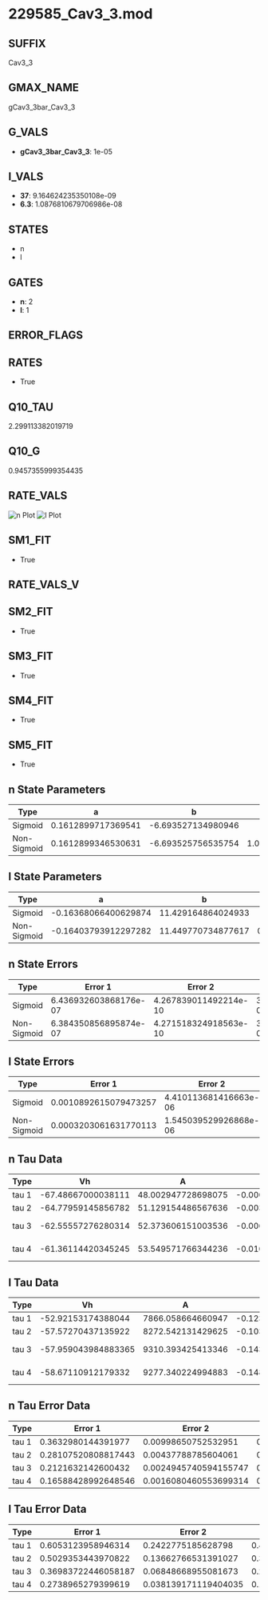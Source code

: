# 229585_Cav3_3.mod

## SUFFIX

Cav3_3

## GMAX_NAME

gCav3_3bar_Cav3_3

## G_VALS

- **gCav3_3bar_Cav3_3**: 1e-05

## I_VALS

- **37**: 9.164624235350108e-09
- **6.3**: 1.0876810679706986e-08

## STATES

- n
- l

## GATES

- **n**: 2
- **l**: 1

## ERROR_FLAGS


## RATES

- True

## Q10_TAU

2.299113382019719

## Q10_G

0.9457355999354435

## RATE_VALS

![n Plot](/Users/pbozelos/Dropbox/icg-Chai-Panos/supermodels/output_markdown_files/Ca/229585_Cav3_3.mod/images/n.png)
![l Plot](/Users/pbozelos/Dropbox/icg-Chai-Panos/supermodels/output_markdown_files/Ca/229585_Cav3_3.mod/images/l.png)

## SM1_FIT

- True

## RATE_VALS_V

## SM2_FIT

- True

## SM3_FIT

- True

## SM4_FIT

- True

## SM5_FIT

- True

## n State Parameters

| Type | a | b | c | d |
| --- | --- | --- | --- | --- |
| Sigmoid | 0.1612899717369541 | -6.693527134980946 |
| Non-Sigmoid | 0.1612899346530631 | -6.693525756535754 | 1.0000001006214474 | -7.718316881801001e-08 |

## l State Parameters

| Type | a | b | c | d |
| --- | --- | --- | --- | --- |
| Sigmoid | -0.16368066400629874 | 11.429164864024933 |
| Non-Sigmoid | -0.16403793912297282 | 11.449770734877617 | 0.9983312665391468 | -2.5438171767629193e-06 |

## n State Errors

| Type | Error 1 | Error 2 | Error 3 |
| --- | --- | --- | --- |
| Sigmoid | 6.436932603868176e-07 | 4.267839011492214e-10 | 3.6849254160057425e-07 |
| Non-Sigmoid | 6.384350856895874e-07 | 4.271518324918563e-10 | 3.6548241507354225e-07 |

## l State Errors

| Type | Error 1 | Error 2 | Error 3 |
| --- | --- | --- | --- |
| Sigmoid | 0.0010892615079473257 | 4.410113681416663e-06 | 0.0009653579920677074 |
| Non-Sigmoid | 0.0003203061631770113 | 1.545039529926868e-06 | 0.0002838713314254228 |

## n Tau Data

| Type | Vh | A | b1 | b2 | c1 | c2 | d1 | d2 | e1 | e2 |
| --- | --- | --- | --- | --- | --- | --- | --- | --- | --- | --- |
| tau 1 | -67.48667000038111 | 48.002947728698075 | -0.0009125836232462288 | -0.12873633899817807 |
| tau 2 | -64.77959145856782 | 51.129154486567636 | -0.0035599870264767255 | 1.754217930572797e-05 | -0.1425843809681047 | -0.003100747070943354 |
| tau 3 | -62.55557276280314 | 52.373606151003536 | -0.0066098112431792755 | 7.413747088584537e-05 | -2.522262783657058e-07 | -0.20111114771258579 | -0.012492786125097325 | -0.00023577032645619492 |
| tau 4 | -61.36114420345245 | 53.549571766344236 | -0.010615697731450506 | 0.0001980255045639202 | -1.5039750804629284e-06 | 3.959246274222148e-09 | -0.2789112221370656 | -0.029804751422073856 | -0.0012501548179696806 | -1.647463213525771e-05 |

## l Tau Data

| Type | Vh | A | b1 | b2 | c1 | c2 | d1 | d2 | e1 | e2 |
| --- | --- | --- | --- | --- | --- | --- | --- | --- | --- | --- |
| tau 1 | -52.92153174388044 | 7866.058664660947 | -0.12354276537185041 | -0.08754184726446906 |
| tau 2 | -57.57270437135922 | 8272.542131429625 | -0.10379511013747351 | 0.0005629626374175785 | -0.18756720256226336 | -0.003633014719874219 |
| tau 3 | -57.959043984883365 | 9310.393425413346 | -0.14308421969723675 | 0.0020900943633313475 | -9.217257524811778e-06 | -0.3537067812621898 | -0.01775884266968285 | -0.0002519825490053954 |
| tau 4 | -58.67110912179332 | 9277.340224994883 | -0.14815895065518336 | 0.0026891095436761257 | -2.0377400460306126e-05 | 5.419580042389741e-08 | -0.6301048125965404 | -0.05941963029795794 | -0.0020587356624554055 | -2.336107521890039e-05 |

## n Tau Error Data

| Type | Error 1 | Error 2 | Error 3 |
| --- | --- | --- | --- |
| tau 1 | 0.3632980144391977 | 0.00998650752532951 | 0.10870658587863516 |
| tau 2 | 0.28107520808817443 | 0.00437788785604061 | 0.08410375237959383 |
| tau 3 | 0.2121632142600432 | 0.0024945740594155747 | 0.0634838005014933 |
| tau 4 | 0.16588428992648546 | 0.0016080460553699314 | 0.049636150191037995 |

## l Tau Error Data

| Type | Error 1 | Error 2 | Error 3 |
| --- | --- | --- | --- |
| tau 1 | 0.6053123958946314 | 0.2422775185628798 | 0.4179632236088895 |
| tau 2 | 0.5029353443970822 | 0.13662766531391027 | 0.3472727127954656 |
| tau 3 | 0.36983722446058187 | 0.06848668955081673 | 0.2553695572641423 |
| tau 4 | 0.2738965279399619 | 0.038139171119404035 | 0.1891232965481784 |

